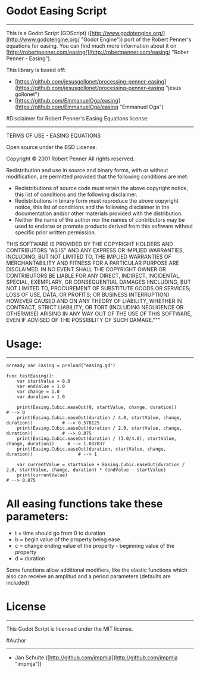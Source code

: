 # Godot Easing Script

----------

This is a Godot Script (GDScript) ([http://www.godotengine.org/](http://www.godotengine.org/ "Godot Engine")) port of the Robert Penner's equations for easing. You can find much more information about it on [http://robertpenner.com/easing/](http://robertpenner.com/easing/ "Rober Penner - Easing").

This library is based off:

* [https://github.com/jesusgollonet/processing-penner-easing](https://github.com/jesusgollonet/processing-penner-easing "jesús gollonet")
* [https://github.com/EmmanuelOga/easing](https://github.com/EmmanuelOga/easing "Emmanuel Oga")


#Disclaimer for Robert Penner's Easing Equations license:

----------

TERMS OF USE - EASING EQUATIONS

Open source under the BSD License.

Copyright © 2001 Robert Penner
All rights reserved.

Redistribution and use in source and binary forms, with or without modification, are permitted provided that the following conditions are met:

* Redistributions of source code must retain the above copyright notice, this list of conditions and the following disclaimer.
* Redistributions in binary form must reproduce the above copyright notice, this list of conditions and the following disclaimer in the documentation and/or other materials provided with the distribution.
* Neither the name of the author nor the names of contributors may be used to endorse or promote products derived from this software without specific prior written permission.

THIS SOFTWARE IS PROVIDED BY THE COPYRIGHT HOLDERS AND CONTRIBUTORS "AS IS" AND ANY EXPRESS OR IMPLIED WARRANTIES, INCLUDING, BUT NOT LIMITED TO, THE IMPLIED WARRANTIES OF MERCHANTABILITY AND FITNESS FOR A PARTICULAR PURPOSE ARE DISCLAIMED. IN NO EVENT SHALL THE COPYRIGHT OWNER OR CONTRIBUTORS BE LIABLE FOR ANY DIRECT, INDIRECT, INCIDENTAL, SPECIAL, EXEMPLARY, OR CONSEQUENTIAL DAMAGES (INCLUDING, BUT NOT LIMITED TO, PROCUREMENT OF SUBSTITUTE GOODS OR SERVICES; LOSS OF USE, DATA, OR PROFITS; OR BUSINESS INTERRUPTION) HOWEVER CAUSED AND ON ANY THEORY OF LIABILITY, WHETHER IN CONTRACT, STRICT LIABILITY, OR TORT (INCLUDING NEGLIGENCE OR OTHERWISE) ARISING IN ANY WAY OUT OF THE USE OF THIS SOFTWARE, EVEN IF ADVISED OF THE POSSIBILITY OF SUCH DAMAGE."""


# Usage:

----------

    onready var Easing = preload("easing.gd")
    
    func testEasing():
    	var startValue = 0.0
    	var endValue = 1.0
    	var change = 1.0
    	var duration = 1.0
    
    	print(Easing.Cubic.easeOut(0, startValue, change, duration))						# --> 0
    	print(Easing.Cubic.easeOut(duration / 4.0, startValue, change, duration))			# --> 0.578125
    	print(Easing.Cubic.easeOut(duration / 2.0, startValue, change, duration))			# --> 0.875
    	print(Easing.Cubic.easeOut(duration / (3.0/4.0), startValue, change, duration))		# --> 1.037037
    	print(Easing.Cubic.easeOut(duration, startValue, change, duration))					# --> 1
    
    	var currentValue = startValue + Easing.Cubic.easeOut(duration / 2.0, startValue, change, duration) * (endValue - startValue)
    	print(currentValue)																	# --> 0.875
    

# All easing functions take these parameters:
* t = time     should go from 0 to duration
* b = begin    value of the property being ease.
* c = change   ending value of the property - beginning value of the property
* d = duration

Some functions allow additional modifiers, like the elastic functions
which also can receive an amplitud and a period parameters (defaults
are included)


# License

----------

This Godot Script is licensed under the MIT license.


#Author

----------

* Jan Schulte ([http://github.com/impmja](http://github.com/impmja "impmja"))
